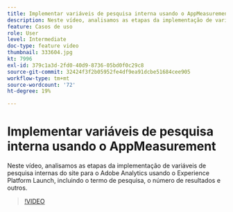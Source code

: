 ```yaml
---
title: Implementar variáveis de pesquisa interna usando o AppMeasurement
description: Neste vídeo, analisamos as etapas da implementação de variáveis de pesquisa internas do site para o Adobe Analytics usando o Experience Platform Launch, incluindo o termo de pesquisa, o número de resultados e outros.
feature: Casos de uso
role: User
level: Intermediate
doc-type: feature video
thumbnail: 333604.jpg
kt: 7996
exl-id: 379c1a3d-2fd0-40d9-8736-05bd0f0c29c8
source-git-commit: 32424f3f2b05952fe4df9ea91dcbe51684cee905
workflow-type: tm+mt
source-wordcount: '72'
ht-degree: 19%

---
```


# Implementar variáveis de pesquisa interna usando o AppMeasurement

Neste vídeo, analisamos as etapas da implementação de variáveis de pesquisa internas do site para o Adobe Analytics usando o Experience Platform Launch, incluindo o termo de pesquisa, o número de resultados e outros.

>[!VIDEO](https://video.tv.adobe.com/v/333604/?quality=12&learn=on)
